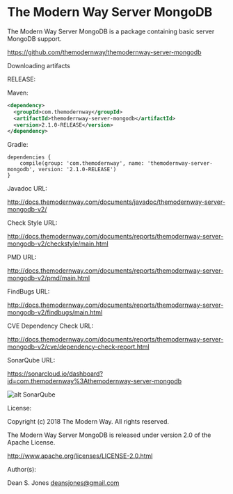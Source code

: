 The Modern Way Server MongoDB
======

The Modern Way Server MongoDB is a package containing basic server MongoDB support.

https://github.com/themodernway/themodernway-server-mongodb

Downloading artifacts

RELEASE:

Maven:
```xml
<dependency>
  <groupId>com.themodernway</groupId>
  <artifactId>themodernway-server-mongodb</artifactId>
  <version>2.1.0-RELEASE</version>
</dependency>
```
Gradle:

```
dependencies {
    compile(group: 'com.themodernway', name: 'themodernway-server-mongodb', version: '2.1.0-RELEASE')
}
```
Javadoc URL:

http://docs.themodernway.com/documents/javadoc/themodernway-server-mongodb-v2/

Check Style URL:

http://docs.themodernway.com/documents/reports/themodernway-server-mongodb-v2/checkstyle/main.html

PMD URL:

http://docs.themodernway.com/documents/reports/themodernway-server-mongodb-v2/pmd/main.html

FindBugs URL:

http://docs.themodernway.com/documents/reports/themodernway-server-mongodb-v2/findbugs/main.html

CVE Dependency Check URL:

http://docs.themodernway.com/documents/reports/themodernway-server-mongodb-v2/cve/dependency-check-report.html

SonarQube URL:

https://sonarcloud.io/dashboard?id=com.themodernway%3Athemodernway-server-mongodb

![alt SonarQube](https://sonarcloud.io/api/project_badges/quality_gate?project=com.themodernway%3Athemodernway-server-mongodb "SonarQube")

License:

Copyright (c) 2018 The Modern Way. All rights reserved.

The Modern Way Server MongoDB is released under version 2.0 of the Apache License.

http://www.apache.org/licenses/LICENSE-2.0.html

Author(s):

Dean S. Jones
deansjones@gmail.com